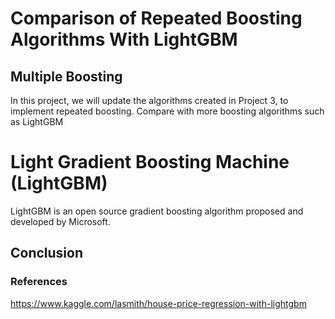 # Comparison of Repeated Boosting Algorithms With LightGBM

## Multiple Boosting
In this project, we will update the algorithms created in Project 3, to implement repeated boosting. Compare with more boosting algorithms such as LightGBM

# Light Gradient Boosting Machine (LightGBM)
LightGBM is an open source gradient boosting algorithm proposed and developed by Microsoft.

## Conclusion

### References
https://www.kaggle.com/lasmith/house-price-regression-with-lightgbm

